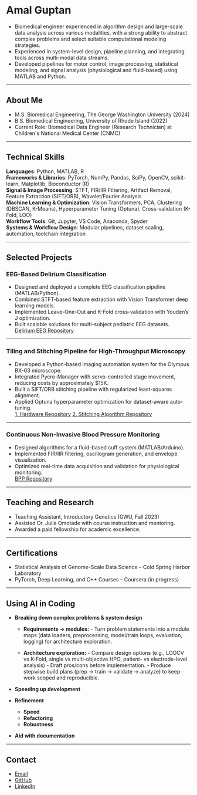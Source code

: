 # Amal Guptan

- Biomedical engineer experienced in algorithm design and large-scale data analysis across various modalities, with a strong ability to abstract complex problems and select suitable computational modeling strategies.
- Experienced in system-level design, pipeline planning, and integrating tools across multi-modal data streams.
- Developed pipelines for motor control, image processing, statistical modeling, and signal analysis (physiological and fluid-based) using MATLAB and Python. 

---

## About Me
- M.S. Biomedical Engineering, The George Washington University (2024)  
- B.S. Biomedical Engineering, University of Rhode Island (2022)  
- Current Role: Biomedical Data Engineer (Research Technician) at Children's National Medical Center (CNMC)  

---

## Technical Skills
**Languages**: Python, MATLAB, R  
**Frameworks & Libraries**: PyTorch, NumPy, Pandas, SciPy, OpenCV, scikit-learn, Matplotlib, Bioconductor (R)  
**Signal & Image Processing**: STFT, FIR/IIR Filtering, Artifact Removal, Feature Extraction (SIFT/ORB), Wavelet/Fourier Analysis  
**Machine Learning & Optimization**: Vision Transformers, PCA, Clustering (DBSCAN, K-Means), Hyperparameter Tuning (Optuna), Cross-validation (K-Fold, LOO)  
**Workflow Tools**: Git, Jupyter, VS Code, Anaconda, Spyder  
**Systems & Workflow Design**: Modular pipelines, dataset scaling, automation, toolchain integration  

---

## Selected Projects

### EEG-Based Delirium Classification
- Designed and deployed a complete EEG classification pipeline (MATLAB/Python).  
- Combined STFT-based feature extraction with Vision Transformer deep learning models.  
- Implemented Leave-One-Out and K-Fold cross-validation with Youden’s J optimization.  
- Built scalable solutions for multi-subject pediatric EEG datasets.  
[Delirium EEG Repository](https://github.com/aguptan/DeliriumEEG)  

---

### Tiling and Stitching Pipeline for High-Throughput Microscopy
- Developed a Python-based imaging automation system for the Olympus BX-63 microscope.  
- Integrated Pycro-Manager with servo-controlled stage movement, reducing costs by approximately $15K.  
- Built a SIFT/ORB stitching pipeline with regularized least-squares alignment.  
- Applied Optuna hyperparameter optimization for dataset-aware auto-tuning.  
[1. Hardware Repository](https://github.com/aguptan/MicroscopeScanTool)  [2. Stitching Algorithm Repository](https://github.com/aguptan/StitchingAlgorithm)

---

### Continuous Non-Invasive Blood Pressure Monitoring
- Designed algorithms for a fluid-based cuff system (MATLAB/Arduino).  
- Implemented FIR/IIR filtering, oscillogram generation, and envelope visualization.  
- Optimized real-time data acquisition and validation for physiological monitoring.  
[BPP Repository](https://github.com/aguptan/Blood_Pressure_Project)  

---

## Teaching and Research
- Teaching Assistant, Introductory Genetics (GWU, Fall 2023)  
- Assisted Dr. Julia Omotade with course instruction and mentoring.  
- Awarded a paid fellowship for academic excellence.  

---

## Certifications
- Statistical Analysis of Genome-Scale Data Science – Cold Spring Harbor Laboratory  
- PyTorch, Deep Learning, and C++ Courses – Coursera (in progress)  

---

## Using AI in Coding
- **Breaking down complex problems & system design**
  - **Requirements → modules:** 
		- Turn problem statements into a module maps (data loaders, preprocessing, model/train loops, evaluation, logging) for architecture exploration.
  
  - **Architecture exploration:** 
		- Compare design options (e.g., LOOCV vs K-Fold, single vs multi-objective HPO, patient- vs electrode-level analysis) 
		- Draft pros/cons before implementation.
        - Produce stepwise build plans (prep → train → validate → analyze) to keep work scoped and reproducible.
		
- **Speeding up development**

- **Refinement**
  - **Speed**
  - **Refactoring** 
  - **Robustness** 

- **Aid with documentation**

---

## Contact
- [Email](mailto:aguptan@gmail.com)
- [GitHub](https://github.com/aguptan)
- [LinkedIn](https://www.linkedin.com/in/amal-g-107002163/)

